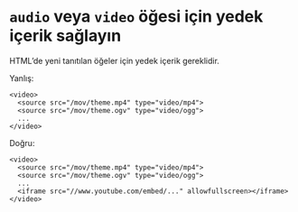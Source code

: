 # `audio` veya `video` öğesi için yedek içerik sağlayın

HTML’de yeni tanıtılan öğeler için yedek içerik gereklidir.

Yanlış:

```
<video>
  <source src="/mov/theme.mp4" type="video/mp4">
  <source src="/mov/theme.ogv" type="video/ogg">
  ...
</video>
```

Doğru:

```
<video>
  <source src="/mov/theme.mp4" type="video/mp4">
  <source src="/mov/theme.ogv" type="video/ogg">
  ...
  <iframe src="//www.youtube.com/embed/..." allowfullscreen></iframe>
</video>
```
